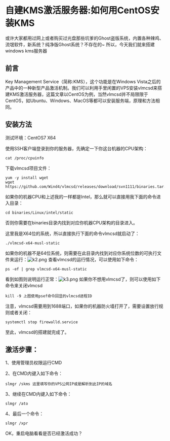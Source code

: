 
# 自建KMS激活服务器:如何用CentOS安装KMS

或许大家都用过网上或者购买过光盘那些坑爹的Ghost盗版系统，内置各种辣鸡、流氓软件，新系统？纯净版Ghost系统？不存在的~
所以，今天我们就来搭建windows kms服务器

## 前言


Key Management Service（简称:KMS），这个功能是在Windows Vista之后的产品中的一种新型产品激活机制。我们可以利用手里闲置的VPS安装vlmcsd来搭建KMS激活服务器，这篇文章以CentOS为例，当然vlmcsd并不局限限于CentOS，如Ubuntu、Windows、MacOS等都可以安装服务端，原理和方法相同。
## 安装方法 ##
测试环境：CentOS7 X64

使用SSH客户端登录到你的服务器，先确定一下你这台机器的CPU架构：

    cat /proc/cpuinfo

下载vlmcsd项目文件：

    yum -y install wget 
    wget https://github.com/Wind4/vlmcsd/releases/download/svn1111/binaries.tar.gz

如果你的机器CPU和上述我的一样都是Intel，那么就可以直接用我下面的命令进入目录：

    cd binaries/Linux/intel/static

否则你需要在binaries目录内找到对应你机器CPU架构的目录进入。

这里我是X64位的系统，所以直接执行下面的命令vlmcsd就启动了：

    ./vlmcsd-x64-musl-static

如果你的机器不是64位系统，则需要在此目录内找到对应你系统位数的可执行文件来运行：![k2.png][1]
查看vlmcsd的运行情况，可以使用如下命令：

    ps -ef | grep vlmcsd-x64-musl-static

看到如图则说明运行正常：![k3.png][2]
如果你不想用vlmcsd了，则可以使用如下命令来关闭vlmcsd

    kill -9 上图使用psef命令回显的vlmcsd进程ID

注意，vlmcsd需要用到1688端口，如果你的机器防火墙打开了，需要设置放行规则或者关闭：

    systemctl stop firewalld.service

至此，vlmcsd的搭建就完成了。

激活步骤：
-----

1、使用管理员权限运行CMD

2、在CMD内键入如下命令：

    slmgr /skms 这里填写你的VPS公网IP或是解析到此IP的域名

3、继续在CMD内键入如下命令：

    slmgr /ato

4、最后一个命令：

    slmgr /xpr

OK，重启电脑看看是否已经激活成功？

  [1]: https://2890.ltd/usr/uploads/2019/11/1088210533.png
  [2]: https://2890.ltd/usr/uploads/2019/11/3270822545.png